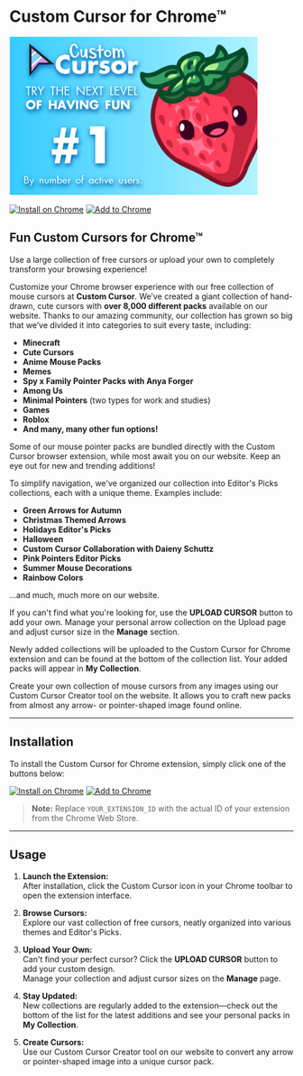  # Custom Cursor for Chrome™
![Custom Cursor Banner](custom-cursor-for-chrome-store.png) 

[![Install on Chrome](https://img.shields.io/badge/Install%20on-Chrome-brightgreen?style=for-the-badge&logo=google-chrome)](https://chrome.google.com/webstore/detail/YOUR_EXTENSION_ID)
[![Add to Chrome](https://img.shields.io/badge/Add%20to-Chrome-blue?style=for-the-badge&logo=google-chrome)](https://chrome.google.com/webstore/detail/YOUR_EXTENSION_ID)

## Fun Custom Cursors for Chrome™

Use a large collection of free cursors or upload your own to completely transform your browsing experience!

Customize your Chrome browser experience with our free collection of mouse cursors at **Custom Cursor**. We’ve created a giant collection of hand-drawn, cute cursors with **over 8,000 different packs** available on our website. Thanks to our amazing community, our collection has grown so big that we’ve divided it into categories to suit every taste, including:

- **Minecraft**
- **Cute Cursors**
- **Anime Mouse Packs**
- **Memes**
- **Spy x Family Pointer Packs with Anya Forger**
- **Among Us**
- **Minimal Pointers** (two types for work and studies)
- **Games**
- **Roblox**
- **And many, many other fun options!**

Some of our mouse pointer packs are bundled directly with the Custom Cursor browser extension, while most await you on our website. Keep an eye out for new and trending additions!

To simplify navigation, we've organized our collection into Editor's Picks collections, each with a unique theme. Examples include:

- **Green Arrows for Autumn**
- **Christmas Themed Arrows**
- **Holidays Editor's Picks**
- **Halloween**
- **Custom Cursor Collaboration with Daieny Schuttz**
- **Pink Pointers Editor Picks**
- **Summer Mouse Decorations**
- **Rainbow Colors**

…and much, much more on our website.

If you can't find what you're looking for, use the **UPLOAD CURSOR** button to add your own. Manage your personal arrow collection on the Upload page and adjust cursor size in the **Manage** section.

Newly added collections will be uploaded to the Custom Cursor for Chrome extension and can be found at the bottom of the collection list. Your added packs will appear in **My Collection**.

Create your own collection of mouse cursors from any images using our Custom Cursor Creator tool on the website. It allows you to craft new packs from almost any arrow- or pointer-shaped image found online.

---

## Installation

To install the Custom Cursor for Chrome extension, simply click one of the buttons below:

[![Install on Chrome](https://img.shields.io/badge/Install%20on-Chrome-brightgreen?style=for-the-badge&logo=google-chrome)](https://chrome.google.com/webstore/detail/YOUR_EXTENSION_ID)
[![Add to Chrome](https://img.shields.io/badge/Add%20to-Chrome-blue?style=for-the-badge&logo=google-chrome)](https://chrome.google.com/webstore/detail/YOUR_EXTENSION_ID)

> **Note:** Replace `YOUR_EXTENSION_ID` with the actual ID of your extension from the Chrome Web Store.

---

## Usage

1. **Launch the Extension:**  
   After installation, click the Custom Cursor icon in your Chrome toolbar to open the extension interface.

2. **Browse Cursors:**  
   Explore our vast collection of free cursors, neatly organized into various themes and Editor's Picks.

3. **Upload Your Own:**  
   Can't find your perfect cursor? Click the **UPLOAD CURSOR** button to add your custom design.  
   Manage your collection and adjust cursor sizes on the **Manage** page.

4. **Stay Updated:**  
   New collections are regularly added to the extension—check out the bottom of the list for the latest additions and see your personal packs in **My Collection**.

5. **Create Cursors:**  
   Use our Custom Cursor Creator tool on our website to convert any arrow or pointer-shaped image into a unique cursor pack.
